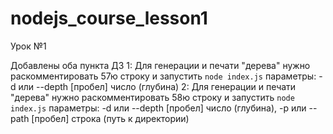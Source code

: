 # nodejs_course_lesson1
Урок №1

Добавлены оба пункта ДЗ
1: Для генерации и печати "дерева" нужно раскомментировать 57ю строку и запустить ```node index.js```
   параметры: -d или --depth [пробел] число (глубина)
2: Для генерации и печати "дерева" нужно раскомментировать 58ю строку и запустить ```node index.js```
   параметры: -d или --depth [пробел] число (глубина), -p или --path [пробел] строка (путь к директории)

